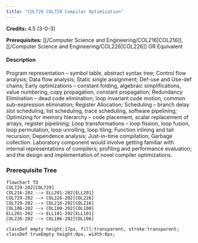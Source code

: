 ```yaml
---
title: "COL729 COL729 Compiler Optimization"
---
```

**Credits:** 4.5 (3-0-3)

**Prerequisites:** [[/Computer Science and Engineering/COL216|COL216]], [[/Computer Science and Engineering/COL226|COL226]] OR Equivalent

#### Description
Program representation – symbol table, abstract syntax tree; Control flow analysis; Data flow analysis; Static single assignment; Def-use and Use-def chains; Early optimizations – constant folding, algebraic simplifications, value numbering, copy propagation, constant propagation; Redundancy Elimination – dead code elimination, loop invariant code motion, common sub-expression elimination; Register Allocation; Scheduling – branch delay slot scheduling, list scheduling, trace scheduling, software pipelining; Optimizing for memory hierarchy – code placement, scalar replacement of arrays, register pipelining; Loop transformations – loop fission, loop fusion, loop permutation, loop unrolling, loop tiling; Function inlining and tail recursion; Dependence analysis; Just-in-time compilation; Garbage collection. Laboratory component would involve getting familiar with internal representations of compilers; profiling and performance evaluation; and the design and implementation of novel compiler optimizations.

### Prerequisite Tree

```mermaid
flowchart TD
COL729-202[COL729]
COL216-202 --> ELL201-202[ELL201]
COL729-202 --> COL226-202[COL226]
COL729-202 --> COL216-202[COL216]
COL106-202 --> COL100-202[COL100]
ELL201-202 --> ELL101-202[ELL101]
COL226-202 --> COL106-202[COL106]

classDef empty height:17px, fill:transparent, stroke:transparent;
classDef trueEmpty height:0px, width:0px;
```